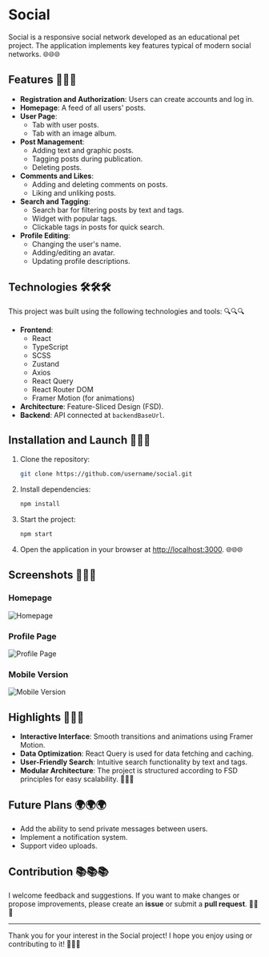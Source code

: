 # Social

Social is a responsive social network developed as an educational pet project. The application implements key features typical of modern social networks. 🌐🌐🌐

## Features 🔧🔧🔧

- **Registration and Authorization**: Users can create accounts and log in.
- **Homepage**: A feed of all users' posts.
- **User Page**:
  - Tab with user posts.
  - Tab with an image album.
- **Post Management**:
  - Adding text and graphic posts.
  - Tagging posts during publication.
  - Deleting posts.
- **Comments and Likes**:
  - Adding and deleting comments on posts.
  - Liking and unliking posts.
- **Search and Tagging**:
  - Search bar for filtering posts by text and tags.
  - Widget with popular tags.
  - Clickable tags in posts for quick search.
- **Profile Editing**:
  - Changing the user's name.
  - Adding/editing an avatar.
  - Updating profile descriptions.

## Technologies 🛠️🛠️🛠️

This project was built using the following technologies and tools: 🔍🔍🔍

- **Frontend**:
  - React
  - TypeScript
  - SCSS
  - Zustand
  - Axios
  - React Query
  - React Router DOM
  - Framer Motion (for animations)
- **Architecture**: Feature-Sliced Design (FSD).
- **Backend**: API connected at `backendBaseUrl`.

## Installation and Launch 🚪🚪🚪

1. Clone the repository:

   ```bash
   git clone https://github.com/username/social.git
   ```

2. Install dependencies:

   ```bash
   npm install
   ```

3. Start the project:

   ```bash
   npm start
   ```

4. Open the application in your browser at [http://localhost:3000](http://localhost:3000). 🌐🌐🌐

## Screenshots 📸📸📸

### Homepage

![Homepage](https://imgur.com/EaCjq4q)

### Profile Page

![Profile Page](https://imgur.com/ZxhgDoq.png)

### Mobile Version

![Mobile Version](https://imgur.com/GysMloJ.png)

## Highlights 🎡🎡🎡

- **Interactive Interface**: Smooth transitions and animations using Framer Motion.
- **Data Optimization**: React Query is used for data fetching and caching.
- **User-Friendly Search**: Intuitive search functionality by text and tags.
- **Modular Architecture**: The project is structured according to FSD principles for easy scalability. 🔧🔧🔧

## Future Plans 🌍🌍🌍

- Add the ability to send private messages between users.
- Implement a notification system.
- Support video uploads.

## Contribution 📚📚📚

I welcome feedback and suggestions. If you want to make changes or propose improvements, please create an **issue** or submit a **pull request**. 🙏🙏🙏

---

Thank you for your interest in the Social project! I hope you enjoy using or contributing to it! 💖💖💖
